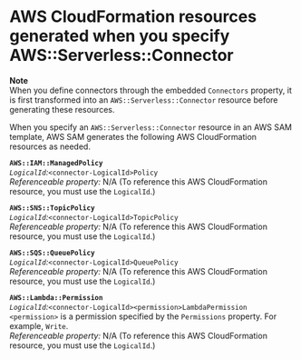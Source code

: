 # AWS CloudFormation resources generated when you specify AWS::Serverless::Connector<a name="sam-specification-generated-resources-connector"></a>

**Note**  
When you define connectors through the embedded `Connectors` property, it is first transformed into an `AWS::Serverless::Connector` resource before generating these resources\.

When you specify an `AWS::Serverless::Connector` resource in an AWS SAM template, AWS SAM generates the following AWS CloudFormation resources as needed\.

**`AWS::IAM::ManagedPolicy`**  
 *`LogicalId`:*`<connector‑LogicalId>Policy`   
 *Referenceable property:* N/A \(To reference this AWS CloudFormation resource, you must use the `LogicalId`\.\) 

**`AWS::SNS::TopicPolicy`**  
 *`LogicalId`:*`<connector‑LogicalId>TopicPolicy`   
 *Referenceable property:* N/A \(To reference this AWS CloudFormation resource, you must use the `LogicalId`\.\) 

**`AWS::SQS::QueuePolicy`**  
 *`LogicalId`:*`<connector‑LogicalId>QueuePolicy`   
 *Referenceable property:* N/A \(To reference this AWS CloudFormation resource, you must use the `LogicalId`\.\) 

**`AWS::Lambda::Permission`**  
 *`LogicalId`:*`<connector‑LogicalId><permission>LambdaPermission`   
 `<permission>` is a permission specified by the `Permissions` property\. For example, `Write`\.   
*Referenceable property:* N/A \(To reference this AWS CloudFormation resource, you must use the `LogicalId`\.\) 
